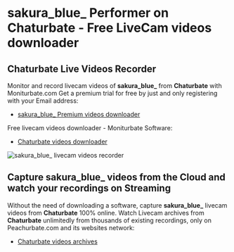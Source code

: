 # sakura_blue_ Performer on Chaturbate - Free LiveCam videos downloader

## Chaturbate Live Videos Recorder

Monitor and record livecam videos of **sakura_blue_** from **Chaturbate** with Moniturbate.com
Get a premium trial for free by just and only registering with your Email address:
* [sakura_blue_ Premium videos downloader](https://moniturbate.com/request-demo-licence-key.html)

Free livecam videos downloader - Moniturbate Software:
* [Chaturbate videos downloader](https://moniturbate.com/moniturbate-download-software.html)

![sakura_blue_ livecam videos recorder](https://peachurnet.com/templates/moniturbate-software.png)


## Capture sakura_blue_ videos from the Cloud and watch your recordings on Streaming

Without the need of downloading a software, capture **sakura_blue_** livecam videos from **Chaturbate** 100% online.
Watch Livecam archives from **Chaturbate** unlimitedly from thousands of existing recordings, only on Peachurbate.com and its websites network:
* [Chaturbate videos archives](https://peachurnet.com/)